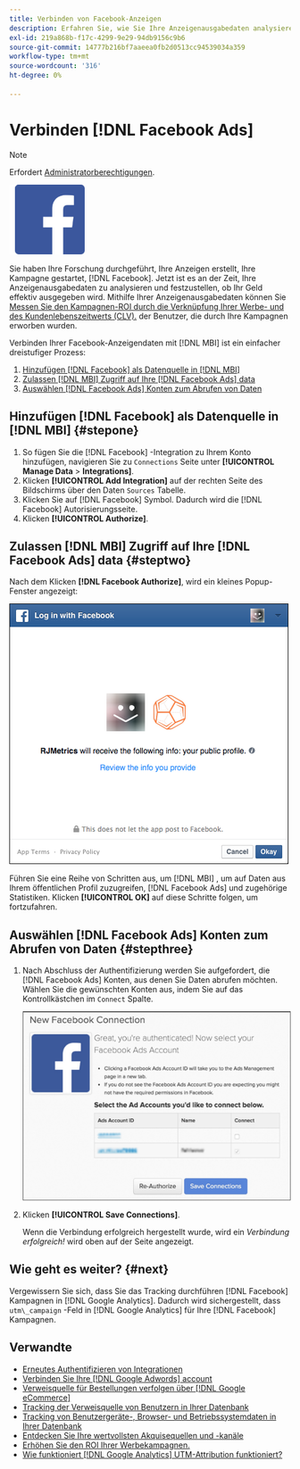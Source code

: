 ```yaml
---
title: Verbinden von Facebook-Anzeigen
description: Erfahren Sie, wie Sie Ihre Anzeigenausgabedaten analysieren und feststellen können, ob Ihr Geld effektiv ausgegeben wird.
exl-id: 219a868b-f17c-4299-9e29-94db9156c9b6
source-git-commit: 14777b216bf7aaeea0fb2d0513cc94539034a359
workflow-type: tm+mt
source-wordcount: '316'
ht-degree: 0%

---
```


# Verbinden [!DNL Facebook Ads]

>[!NOTE]
>
>Erfordert [Administratorberechtigungen](../../../administrator/user-management/user-management.md).

![](../../../assets/Facebook_Logo.png)

Sie haben Ihre Forschung durchgeführt, Ihre Anzeigen erstellt, Ihre Kampagne gestartet, [!DNL Facebook]. Jetzt ist es an der Zeit, Ihre Anzeigenausgabedaten zu analysieren und festzustellen, ob Ihr Geld effektiv ausgegeben wird. Mithilfe Ihrer Anzeigenausgabedaten können Sie [Messen Sie den Kampagnen-ROI durch die Verknüpfung Ihrer Werbe- und des Kundenlebenszeitwerts (CLV).](../../../data-analyst/analysis/roi-ad-camp.md) der Benutzer, die durch Ihre Kampagnen erworben wurden.

Verbinden Ihrer Facebook-Anzeigendaten mit [!DNL MBI] ist ein einfacher dreistufiger Prozess:

1. [Hinzufügen [!DNL Facebook] als Datenquelle in [!DNL MBI]](#stepone)
1. [Zulassen [!DNL MBI] Zugriff auf Ihre [!DNL Facebook Ads] data](#steptwo)
1. [Auswählen [!DNL Facebook Ads] Konten zum Abrufen von Daten](#stepthree)

## Hinzufügen [!DNL Facebook] als Datenquelle in [!DNL MBI] {#stepone}

1. So fügen Sie die [!DNL Facebook] -Integration zu Ihrem Konto hinzufügen, navigieren Sie zu `Connections` Seite unter **[!UICONTROL Manage Data** > **Integrations]**.
1. Klicken **[!UICONTROL Add Integration]** auf der rechten Seite des Bildschirms über den Daten `Sources` Tabelle.
1. Klicken Sie auf [!DNL Facebook] Symbol. Dadurch wird die [!DNL Facebook] Autorisierungsseite.
1. Klicken **[!UICONTROL Authorize]**.

## Zulassen [!DNL MBI] Zugriff auf Ihre [!DNL Facebook Ads] data {#steptwo}

Nach dem Klicken **[!DNL Facebook Authorize]**, wird ein kleines Popup-Fenster angezeigt:

![](../../../assets/Facebook_Access_Popup.png)

Führen Sie eine Reihe von Schritten aus, um [!DNL MBI] , um auf Daten aus Ihrem öffentlichen Profil zuzugreifen, [!DNL Facebook Ads] und zugehörige Statistiken. Klicken **[!UICONTROL OK]** auf diese Schritte folgen, um fortzufahren.

## Auswählen [!DNL Facebook Ads] Konten zum Abrufen von Daten {#stepthree}

1. Nach Abschluss der Authentifizierung werden Sie aufgefordert, die [!DNL Facebook Ads] Konten, aus denen Sie Daten abrufen möchten. Wählen Sie die gewünschten Konten aus, indem Sie auf das Kontrollkästchen im `Connect` Spalte.

   ![](../../../assets/Facebook_Ad_Accounts.png)

1. Klicken **[!UICONTROL Save Connections]**.

   Wenn die Verbindung erfolgreich hergestellt wurde, wird ein *Verbindung erfolgreich!* wird oben auf der Seite angezeigt.

## Wie geht es weiter? {#next}

Vergewissern Sie sich, dass Sie das Tracking durchführen [!DNL Facebook] Kampagnen in [!DNL Google Analytics]. Dadurch wird sichergestellt, dass `utm\_campaign` -Feld in [!DNL Google Analytics] für Ihre [!DNL Facebook] Kampagnen.

## Verwandte

* [Erneutes Authentifizieren von Integrationen](https://experienceleague.adobe.com/docs/commerce-knowledge-base/kb/how-to/mbi-reauthenticating-integrations.html?lang=en)
* [Verbinden Sie Ihre [!DNL Google Adwords] account](../integrations/google-ecommerce.md)
* [Verweisquelle für Bestellungen verfolgen über [!DNL Google eCommerce]](../integrations/google-ecommerce.md)
* [Tracking der Verweisquelle von Benutzern in Ihrer Datenbank](../../analysis/google-track-user-acq.md)
* [Tracking von Benutzergeräte-, Browser- und Betriebssystemdaten in Ihrer Datenbank](../../analysis/track-usr-dev-browser.md)
* [Entdecken Sie Ihre wertvollsten Akquisequellen und -kanäle](../../analysis/most-value-source-channel.md)
* [Erhöhen Sie den ROI Ihrer Werbekampagnen.](../../analysis/roi-ad-camp.md)
* [Wie funktioniert [!DNL Google Analytics] UTM-Attribution funktioniert?](../../analysis/utm-attributes.md)
